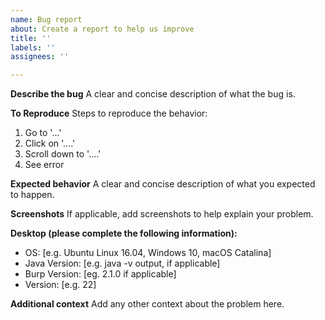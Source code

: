 ```yaml
---
name: Bug report
about: Create a report to help us improve
title: ''
labels: ''
assignees: ''

---
```


**Describe the bug**
A clear and concise description of what the bug is.

**To Reproduce**
Steps to reproduce the behavior:
1. Go to '...'
2. Click on '....'
3. Scroll down to '....'
4. See error

**Expected behavior**
A clear and concise description of what you expected to happen.

**Screenshots**
If applicable, add screenshots to help explain your problem.

**Desktop (please complete the following information):**
 - OS: [e.g. Ubuntu Linux 16.04, Windows 10, macOS Catalina]
 - Java Version: [e.g. java -v output, if applicable]
 - Burp Version: [eg. 2.1.0 if applicable]
 - Version: [e.g. 22]

**Additional context**
Add any other context about the problem here.
